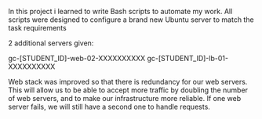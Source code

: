 In this project i learned to write Bash scripts to automate my work. All scripts were designed to configure a brand new Ubuntu server to match the task requirements

2 additional servers given:

gc-[STUDENT_ID]-web-02-XXXXXXXXXX
gc-[STUDENT_ID]-lb-01-XXXXXXXXXX

Web stack was improved so that there is redundancy for our web servers. This will allow us to be able to accept more traffic by doubling the number of web servers, and to make our infrastructure more reliable. If one web server fails, we will still have a second one to handle requests.